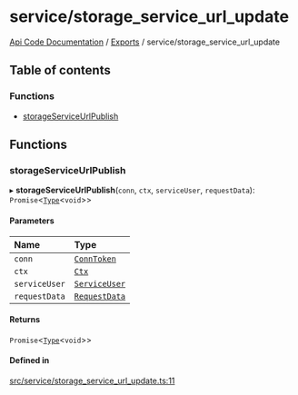 # service/storage\_service\_url\_update
 
[Api Code Documentation](../README.md) / [Exports](../modules.md) / service/storage\_service\_url\_update

## Table of contents

### Functions

- [storageServiceUrlPublish](service_storage_service_url_update.md#storageserviceurlpublish)

## Functions

### storageServiceUrlPublish

▸ **storageServiceUrlPublish**(`conn`, `ctx`, `serviceUser`, `requestData`): `Promise`\<[`Type`](result.md#type)\<`void`\>\>

#### Parameters

| Name | Type |
| :------ | :------ |
| `conn` | [`ConnToken`](service_conn.md#conntoken) |
| `ctx` | [`Ctx`](../interfaces/lib_ctx.Ctx.md) |
| `serviceUser` | [`ServiceUser`](../interfaces/service_domain_organization_service_user.ServiceUser.md) |
| `requestData` | [`RequestData`](../interfaces/service_domain_document_storage_service_url_update.RequestData.md) |

#### Returns

`Promise`\<[`Type`](result.md#type)\<`void`\>\>

#### Defined in

[src/service/storage_service_url_update.ts:11](https://github.com/openkfw/TruBudget/blob/d2b440c/api/src/service/storage_service_url_update.ts#L11)
